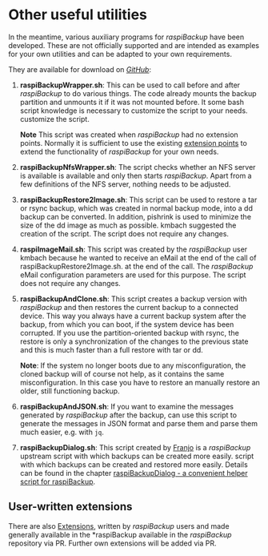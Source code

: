 # Other useful utilities

In the meantime, various auxiliary programs for *raspiBackup* have been developed. These
are not officially supported and are intended as examples for your own utilities
and can be adapted to your own requirements.

They are available for download on [*GitHub*](https://github.com/framps/raspiBackup/tree/master/helper):

1. **raspiBackupWrapper.sh**: This can be used to call before and after
   *raspiBackup* to do various things. The code already mounts the
   backup partition and unmounts it if it was not mounted before. It
   some bash script knowledge is necessary to customize the script to your needs.
   customize the script.

   **Note**
   This script was created when *raspiBackup* had no extension points. Normally
   it is sufficient to use the existing [extension points](hooks-for-own-scripts.md)
   to extend the functionality of *raspiBackup* for your own needs.

2. **raspiBackupNfsWrapper.sh**: The script checks whether an NFS server is available
   is available and only then starts *raspiBackup*. Apart from a few
   definitions of the NFS server, nothing needs to be adjusted.

3. **raspiBackupRestore2Image.sh**: This script can be used to restore a tar or rsync
   backup, which was created in normal backup mode, into a dd backup
   can be converted. In addition, pishrink is used to minimize the size of the dd image
   as much as possible. kmbach suggested the creation of the script.
   The script does not require any changes.

4. **raspiImageMail.sh**: This script was created by the *raspiBackup* user kmbach
   because he wanted to receive an eMail at the end of the call of raspiBackupRestore2Image.sh.
   at the end of the call. The *raspiBackup* eMail configuration parameters are used for this purpose.
   The script does not require any changes.

5. **raspiBackupAndClone.sh**: This script creates a backup version with *raspiBackup*
   and then restores the current backup to a connected device. This way
   you always have a current backup system after the backup, from which you can boot,
   if the system device has been corrupted. If you use the partition-oriented backup with rsync,
   the restore is only a synchronization of the changes to the previous state and this is
   much faster than a full restore with tar or dd.

   **Note**: If the system no longer boots due to any misconfiguration, the cloned backup
   will of course not help, as it contains the same misconfiguration. In this case you have to restore an
   manually restore an older, still functioning backup.

6. **raspiBackupAndJSON.sh**: If you want to examine the messages generated by *raspiBackup* after the backup,
   can use this script to generate the messages in JSON format and parse them
   and parse them much easier, e.g. with `jq`.

7. **raspiBackupDialog.sh**: This script created by [Franjo](https://github.com/franjo-G) is a *raspiBackup* upstream script with which backups can be created more easily.
   script with which backups can be created and restored more easily.
   Details can be found in the chapter [raspiBackupDialog - a convenient helper script for raspiBackup](raspibackupdialog-a-convenient-helper-script-for-raspibackup.md).

## User-written extensions

There are also [Extensions](https://github.com/framps/raspiBackup/tree/master/extensions_userprovided),
written by *raspiBackup* users and made generally available in the *raspiBackup
available in the *raspiBackup* repository via PR.
Further own extensions will be added via PR.

[.status]: translated
[.source]: https://www.linux-tips-and-tricks.de/de/raspibackupcategoried/507-raspibackup-nuetzliche-hilfsprogramme
[.source]: https://www.linux-tips-and-tricks.de/en/raspibackupcategorye/508-raspibackup-nuetzliche-hilfsprogramme-2



